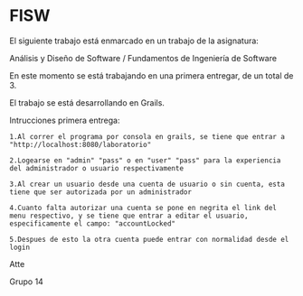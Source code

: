 # FISW


El siguiente trabajo está enmarcado en un trabajo de la asignatura:

Análisis y Diseño de Software / Fundamentos de Ingeniería de Software

En este momento se está trabajando en una primera entregar, de un total de 3.

El trabajo se está desarrollando en Grails.

Intrucciones primera entrega:

    1.Al correr el programa por consola en grails, se tiene que entrar a "http://localhost:8080/laboratorio"
    
    2.Logearse en "admin" "pass" o en "user" "pass" para la experiencia del administrador o usuario respectivamente
    
    3.Al crear un usuario desde una cuenta de usuario o sin cuenta, esta tiene que ser autorizada por un administrador
    
    4.Cuanto falta autorizar una cuenta se pone en negrita el link del menu respectivo, y se tiene que entrar a editar el usuario, especificamente el campo: "accountLocked"
    
    5.Despues de esto la otra cuenta puede entrar con normalidad desde el login

Atte

Grupo 14
